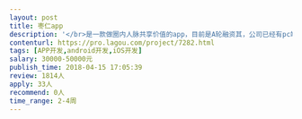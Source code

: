 ```yaml
---                
layout: post       
title: 枣仁app           
description: '</br>是一款做圈内人脉共享价值的app，目前是A轮融资其，公司已经有pc端，h5版本，还有小程序端，缺少app开发，计划在5月份，一个月时间完成此项目。公司没钱具有完成的后端开发团队。</br>'     
contenturl: https://pro.lagou.com/project/7282.html      
tags: [APP开发,android开发,iOS开发]            
salary: 30000-50000元          
publish_time: 2018-04-15 17:05:39         
review: 1814人                   
apply: 33人                   
recommend: 0人                   
time_range: 2-4周              
---                 
```

